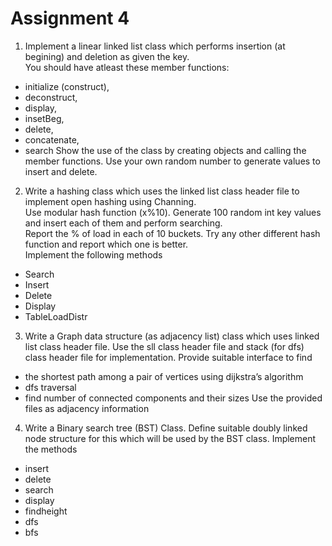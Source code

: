 # Assignment 4

1. Implement a linear linked list class which performs insertion (at begining) and deletion as given the key.  
You should have atleast these member functions:  
-	initialize (construct), 
-	deconstruct, 
-	display, 
-	insetBeg,
-	delete, 
-	concatenate, 
-	search
Show the use of the class by creating objects and calling the member functions. Use your own random number to generate values to insert and delete.

2. Write a hashing class which uses the linked list class header file to implement open hashing using Channing.  
Use modular hash function (x%10).  Generate 100 random int key values and insert each of them and perform searching.  
Report the % of load in each of 10 buckets. Try any other different hash function and report which one is better.  
Implement the following methods
-	Search
-	Insert
-	Delete
-	Display
-	TableLoadDistr  

3. Write a Graph data structure (as adjacency list) class which uses linked list class header file. Use the sll class header file and stack (for dfs) class header file for implementation. Provide suitable interface to find 
-	the shortest path among a pair of vertices using dijkstra’s algorithm
-	dfs traversal
-	find number of connected components and their sizes
Use the provided files as adjacency information

4.  Write a Binary search tree (BST) Class. Define suitable doubly linked node structure for this which will be used by the BST class. Implement the methods
-	insert
-	delete
-	search
-	display
-	findheight
-	dfs
-	bfs
